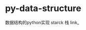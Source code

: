 <!--
 * @Date: 2021-02-14 00:51:07
 * @LastEditTime: 2021-02-22 18:52:18
 * @Author: Ye-P
 * @Descripttion: 
-->
# py-data-structure
数据结构的python实现
starck 栈
link_